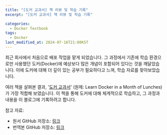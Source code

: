 ```yaml
---
title: "[도커 교과서] 책 리뷰 및 학습 기록"
excerpt: "[도커 교과서] 책 리뷰 및 학습 기록"

categories:
  - Docker Textbook
tags:
  - Docker
last_modified_at: 2024-07-16T21:00KST
---
```

최근 회사에서 처음으로 배포 작업을 맡게 되었습니다. 
그 과정에서 기존에 학습 환경으로만 사용했던 도커(Docker)에 예상보다 많은 개념이 포함되어 있다는 것을 깨달았습니다. 
이에 도커에 대해 더 깊이 있는 공부가 필요하다고 느껴, 학습 자료를 찾아보았습니다.

여러 책을 살펴본 결과, '[도커 교과서](https://www.gilbut.co.kr/book/view?bookcode=BN003481)' (원제: Learn Docker in a Month of Lunches)가 가장 적합해 보였습니다. 이 책을 통해 도커에 대해 체계적으로 학습하고, 그 과정과 내용을 이 블로그에 기록하려고 합니다.

참고 자료:
- 원서 GitHub 저장소: [링크](https://github.com/sixeyed/diamol)
- 번역본 GitHub 저장소: [링크](https://github.com/gilbutITbook/080258)
